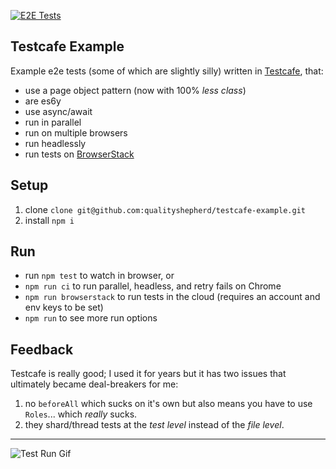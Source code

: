 [![E2E Tests](https://github.com/qualityshepherd/testcafe-example/actions/workflows/e2e.yaml/badge.svg)](https://github.com/qualityshepherd/testcafe-example/actions/workflows/e2e.yaml)

## Testcafe Example
Example e2e tests (some of which are slightly silly) written in [Testcafe](https://github.com/DevExpress/testcafe), that:
- use a page object pattern (now with 100% _less class_)
- are es6y
- use async/await
- run in parallel
- run on multiple browsers
- run headlessly
- run tests on [BrowserStack](https://browserstack.com)

## Setup
1. clone `clone git@github.com:qualityshepherd/testcafe-example.git`
2. install `npm i`

## Run
* run `npm test` to watch in browser, or
* `npm run ci` to run parallel, headless, and retry fails on Chrome
* `npm run browserstack` to run tests in the cloud (requires an account and env keys to be set)
* `npm run` to see more run options

## Feedback
Testcafe is really good; I used it for years but it has two issues that ultimately became deal-breakers for me:
1. no `beforeAll` which sucks on it's own but also means you have to use `Roles`... which _really_ sucks.
2. they shard/thread tests at the _test level_ instead of the _file level_.

---

![Test Run Gif](https://qualityshepherd.com/screencasts/testrun.gif)
